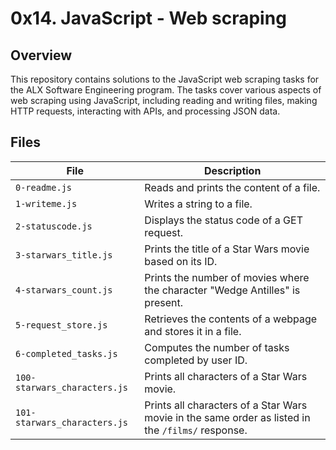 # 0x14. JavaScript - Web scraping

## Overview

This repository contains solutions to the JavaScript web scraping tasks for the ALX Software Engineering program. The tasks cover various aspects of web scraping using JavaScript, including reading and writing files, making HTTP requests, interacting with APIs, and processing JSON data.

## Files

| **File** | **Description** |
|----------|-----------------|
| `0-readme.js` | Reads and prints the content of a file. |
| `1-writeme.js` | Writes a string to a file. |
| `2-statuscode.js` | Displays the status code of a GET request. |
| `3-starwars_title.js` | Prints the title of a Star Wars movie based on its ID. |
| `4-starwars_count.js` | Prints the number of movies where the character "Wedge Antilles" is present. |
| `5-request_store.js` | Retrieves the contents of a webpage and stores it in a file. |
| `6-completed_tasks.js` | Computes the number of tasks completed by user ID. |
| `100-starwars_characters.js` | Prints all characters of a Star Wars movie. |
| `101-starwars_characters.js` | Prints all characters of a Star Wars movie in the same order as listed in the `/films/` response. |
